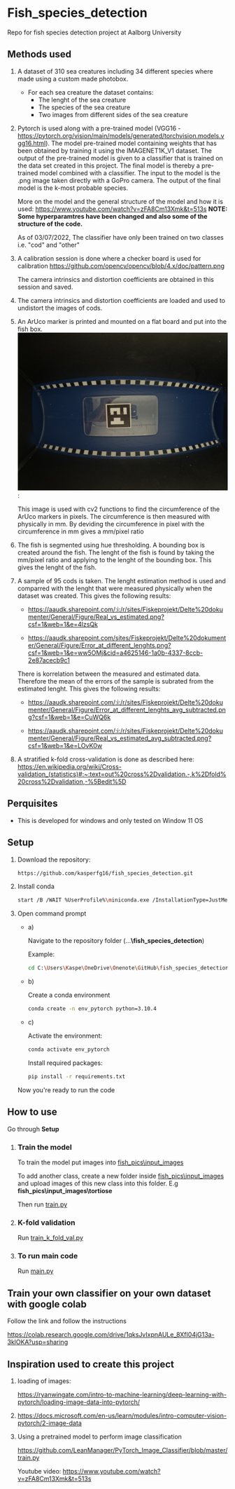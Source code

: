 # Fish_species_detection

Repo for fish species detection project at Aalborg University

## Methods used

1.
    A dataset of 310 sea creatures including 34 different species where made using a custom made photobox.
    - For each sea creature the dataset contains:
        - The lenght of the sea creature
        - The species of the sea creature
        - Two images from different sides of the sea creature

2.
    Pytorch is used along with a pre-trained model (VGG16 - <https://pytorch.org/vision/main/models/generated/torchvision.models.vgg16.html>). The model pre-trained model containing weights that has been obtained by training it using the IMAGENET1K_V1 dataset. The output of the pre-trained model is given to a classifier that is trained on the data set created in this project. The final model is thereby a pre-trained model combined with a classifier. The input to the model is the .png image taken directly with a GoPro camera. The output of the final model is the k-most probable species.

    More on the model and the general structure of the model and how it is used: <https://www.youtube.com/watch?v=zFA8Cm13Xmk&t=513s>
    **NOTE: Some hyperparamtres have been changed and also some of the structure of the code.**

    As of 03/07/2022, The classifier have only been trained on two classes i.e. "cod" and "other"

3.
    A calibration session is done where a checker board is used for calibration <https://github.com/opencv/opencv/blob/4.x/doc/pattern.png>

    The camera intrinsics and distortion coefficients are obtained in this session and saved.

4.
    The camera intrinsics and distortion coefficients are loaded and used to undistort the images of cods.

5.
    An ArUco marker is printed and mounted on a flat board and put into the fish box. ![ArUco in box](arUco_in_box.JPG):

    This image is used with cv2 functions to find the circumference of the ArUco markers in pixels. The circumference is then measured with physically in mm. By deviding the circumference in pixel with the circumference in mm gives a mm/pixel ratio

6.
    The fish is segmented using hue thresholding. A bounding box is created around the fish. The lenght of the fish is found by taking the mm/pixel ratio and applying to the lenght of the bounding box. This gives the lenght of the fish.

7.
    A sample of 95 cods is taken. The lenght estimation method is used and comparred with the lenght that were measured physically when the dataset was created. This gives the following results:

    - <https://aaudk.sharepoint.com/:i:/r/sites/Fiskeprojekt/Delte%20dokumenter/General/Figure/Real_vs_estimated.png?csf=1&web=1&e=4lzsQk>

    - <https://aaudk.sharepoint.com/sites/Fiskeprojekt/Delte%20dokumenter/General/Figure/Error_at_different_lenghts.png?csf=1&web=1&e=ww5OMj&cid=a4625146-1a0b-4337-8ccb-2e87acecb9c1>

    There is korrelation between the measured and estimated data. Therefore the mean of the errors of the sample is subrated from the estimated lenght. This gives the following results:

    - <https://aaudk.sharepoint.com/:i:/r/sites/Fiskeprojekt/Delte%20dokumenter/General/Figure/Error_at_different_lenghts_avg_subtracted.png?csf=1&web=1&e=CuWQ6k>

    - <https://aaudk.sharepoint.com/:i:/r/sites/Fiskeprojekt/Delte%20dokumenter/General/Figure/Real_vs_estimated_avg_subtracted.png?csf=1&web=1&e=LOvK0w>

8.
    A stratified k-fold cross-validation is done as described here: <https://en.wikipedia.org/wiki/Cross-validation_(statistics)#:~:text=out%20cross%2Dvalidation.-,k%2Dfold%20cross%2Dvalidation,-%5Bedit%5D>

## Perquisites

- This is developed for windows and only tested on Window 11 OS

## Setup

1. Download the repository:

    ``` bash
    https://github.com/kasperfg16/fish_species_detection.git
    ```

2. Install conda

    ``` bash
    start /B /WAIT %UserProfile%\miniconda.exe /InstallationType=JustMe /AddToPath=0 /RegisterPython=0 /S /D=%UserProfile%\miniconda3
    ```

3. Open command prompt

    - a)

        Navigate to the repository folder (...**\fish_species_detection**)

        Example:

        ``` bash
        cd C:\Users\Kaspe\OneDrive\Onenote\GitHub\fish_species_detection
        ```

    - b)

        Create a conda environment

        ``` bash
        conda create -n env_pytorch python=3.10.4
        ```

    - c)

        Activate the environment:

        ``` bash
        conda activate env_pytorch
        ```

        Install required packages:

        ``` bash
        pip install -r requirements.txt
        ```

    Now you're ready to run the code

## How to use

Go through **Setup**

1. ### Train the model

    To train the model put images into [fish_pics\input_images](fish_pics\input_images)

    To add another class, create a new folder inside [fish_pics\input_images](fish_pics\input_images) and upload images of this new class into this folder. E.g **fish_pics\input_images\tortiose**

    Then run [train.py](train.py)

2. ### K-fold validation

    Run [train_k_fold_val.py](train_k_fold_val.py)

3. ### To run main code

    Run [main.py](main.py)

## Train your own classifier on your own dataset with google colab

Follow the link and follow the instructions

<https://colab.research.google.com/drive/1qksJvIxpnAULe_8XfI04jG13a-3klOKA?usp=sharing>

## Inspiration used to create this project

1. loading of images:

    <https://ryanwingate.com/intro-to-machine-learning/deep-learning-with-pytorch/loading-image-data-into-pytorch/>

2. <https://docs.microsoft.com/en-us/learn/modules/intro-computer-vision-pytorch/2-image-data>

3. Using a pretrained model to perform image classification

    <https://github.com/LeanManager/PyTorch_Image_Classifier/blob/master/train.py>

    Youtube video: <https://www.youtube.com/watch?v=zFA8Cm13Xmk&t=513s>
